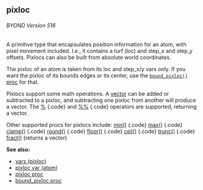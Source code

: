 ## pixloc 
###### BYOND Version 516



A primitive type that encapsulates position information for an
atom, with pixel movement included. I.e., it contains a turf (loc) and
step_x and step_y offsets. Pixlocs can also be built from absolute world
coordinates. 

The pixloc of an atom is taken from its loc and
step_x/y vars only. If you want the pixloc of its bounds edges or its
center, use the [`bound_pixloc()` proc](/ref/proc/bound_pixloc.md)  for that.


Pixlocs support some math operations. A [vector](/ref/vector.md)  can
be added or subtracted to a pixloc, and subtracting one pixloc from
another will produce a vector. The [%](/ref/operator/%.md) {.code} and
[%%](/ref/operator/%%.md) {.code} operators are supported, returning a vector.


Other supported procs for pixlocs include:
[min()](/ref/proc/min.md) {.code}
[max()](/ref/proc/max.md) {.code}
[clamp()](/ref/proc/clamp.md) {.code}
[round()](/ref/proc/round.md) {.code}
[floor()](/ref/proc/floor.md) {.code}
[ceil()](/ref/proc/ceil.md) {.code}
[trunc()](/ref/proc/trunc.md) {.code}
[fract()](/ref/proc/fract.md) (returns a vector)

**See also:**
+   [vars (pixloc)](/ref/pixloc/var.md) 
+   [pixloc var (atom)](/ref/atom/var/pixloc.md) 
+   [pixloc proc](/ref/proc/pixloc.md) 
+   [bound_pixloc proc](/ref/proc/bound_pixloc.md) 
